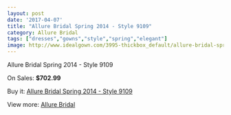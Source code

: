 ```yaml
---
layout: post
date: '2017-04-07'
title: "Allure Bridal Spring 2014 - Style 9109"
category: Allure Bridal
tags: ["dresses","gowns","style","spring","elegant"]
image: http://www.idealgown.com/3995-thickbox_default/allure-bridal-spring-2014-style-9109.jpg
---
```

Allure Bridal Spring 2014 - Style 9109

On Sales: **$702.99**
<a href="https://www.idealgown.com/en/allure-bridal/1847-allure-bridal-spring-2014-style-9109.html"><amp-img layout="responsive" width="600" height="600" src="//www.idealgown.com/3995-thickbox_default/allure-bridal-spring-2014-style-9109.jpg" alt="Allure Bridal Spring 2014 - Style 9109 0" /></a>
<a href="https://www.idealgown.com/en/allure-bridal/1847-allure-bridal-spring-2014-style-9109.html"><amp-img layout="responsive" width="600" height="600" src="//www.idealgown.com/3997-thickbox_default/allure-bridal-spring-2014-style-9109.jpg" alt="Allure Bridal Spring 2014 - Style 9109 1" /></a>
<a href="https://www.idealgown.com/en/allure-bridal/1847-allure-bridal-spring-2014-style-9109.html"><amp-img layout="responsive" width="600" height="600" src="//www.idealgown.com/3996-thickbox_default/allure-bridal-spring-2014-style-9109.jpg" alt="Allure Bridal Spring 2014 - Style 9109 2" /></a>

Buy it: [Allure Bridal Spring 2014 - Style 9109](https://www.idealgown.com/en/allure-bridal/1847-allure-bridal-spring-2014-style-9109.html "Allure Bridal Spring 2014 - Style 9109")

View more: [Allure Bridal](https://www.idealgown.com/en/29-allure-bridal "Allure Bridal")